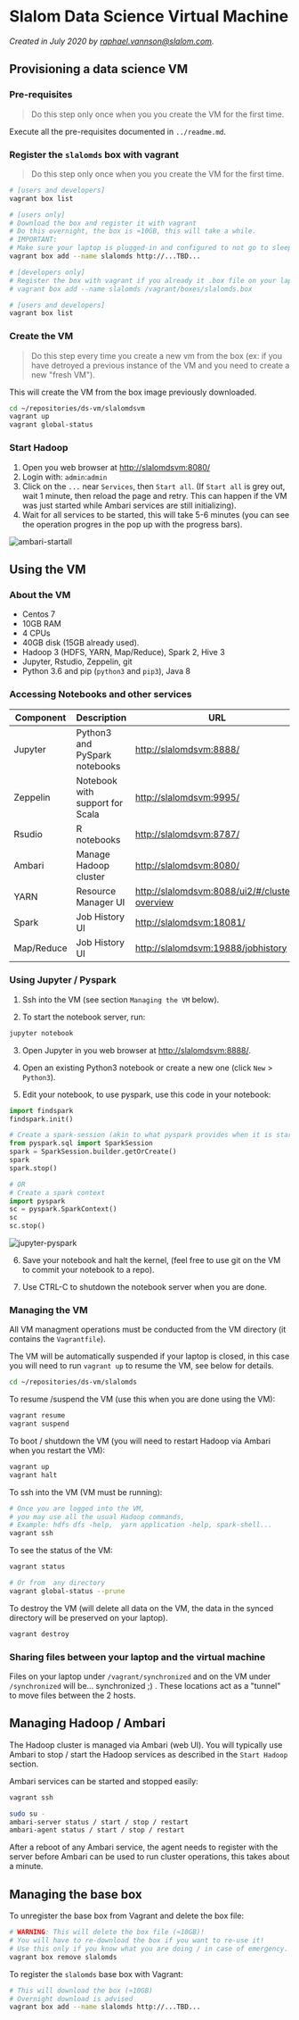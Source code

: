 # Slalom Data Science Virtual Machine

_Created in July 2020 by [raphael.vannson@slalom.com](mailto:raphael.vannson@slalom.com?subject=[Data%20Science%20VM])._



## Provisioning a data science VM

### Pre-requisites

> Do this step only once when you you create the VM for the first time.

Execute all the pre-requisites documented in `../readme.md`.


### Register the `slalomds` box  with vagrant

> Do this step only once when you you create the VM for the first time.


```bash
# [users and developers]
vagrant box list

# [users only]
# Download the box and register it with vagrant
# Do this overnight, the box is ≈10GB, this will take a while.
# IMPORTANT: 
# Make sure your laptop is plugged-in and configured to not go to sleep.
vagrant box add --name slalomds http://...TBD...

# [developers only]
# Register the box with vagrant if you already it .box file on your laptop 
# vagrant box add --name slalomds /vagrant/boxes/slalomds.box

# [users and developers]
vagrant box list
```

### Create the VM

> Do this step every time you create a new vm from the box (ex: if you have detroyed a previous instance of the VM and you need to create a new "fresh VM").

This will create the VM from the box image previously downloaded.

```bash
cd ~/repositories/ds-vm/slalomdsvm
vagrant up
vagrant global-status
```


### Start Hadoop

 1. Open you web browser at [http://slalomdsvm:8080/](http://slalomdsvm:8080/)
 2. Login with: `admin`:`admin`
 3. Click on the `...` near `Services`, then `Start all`. (If `Start all` is grey out, wait 1 minute, then reload the page and retry. This can happen if the VM was just started while Ambari services are still initializing).
 4. Wait for all services to be started, this will take 5-6 minutes (you can see the operation progres in the pop up with the progress bars).

![ambari-startall](./ambari-startall.png)
 
 

## Using the VM

### About the VM

 * Centos 7
 * 10GB RAM
 * 4 CPUs
 * 40GB disk (15GB already used).
 * Hadoop 3 (HDFS, YARN, Map/Reduce), Spark 2, Hive 3
 * Jupyter, Rstudio, Zeppelin, git
 * Python 3.6 and pip (`python3` and `pip3`), Java 8



### Accessing Notebooks and other services


|Component | Description | URL | login |
|----|----|----|----|
|Jupyter| Python3 and PySpark notebooks | [http://slalomdsvm:8888/](http://slalomdsvm:8888/) | N/A |
| Zeppelin | Notebook with support for Scala | [http://slalomdsvm:9995/](http://slalomdsvm:9995/) | `admin`:`admin`  |
| Rsudio | R notebooks | [http://slalomdsvm:8787/](http://slalomdsvm:8787/) | `vagrant`:`datascience`|
| Ambari | Manage Hadoop cluster | [http://slalomdsvm:8080/](http://slalomdsvm:8080/) | `admin`:`admin` |
| YARN | Resource Manager UI | [http://slalomdsvm:8088/ui2/#/cluster-overview](http://slalomdsvm:8088/ui2/#/cluster-overview) | N/A |
| Spark  | Job History UI | [http://slalomdsvm:18081/](http://slalomdsvm:18081/) | N/A |
| Map/Reduce  | Job History UI | [http://slalomdsvm:19888/jobhistory](http://slalomdsvm:19888/jobhistory) | N/A |



### Using Jupyter / Pyspark

1. Ssh into the VM (see section `Managing the VM` below).

2. To start the notebook server, run:

  ```bash
  jupyter notebook
  ```
  
3.  Open Jupyter in you web browser at [http://slalomdsvm:8888/](http://slalomdsvm:8888/).

4.  Open an existing Python3 notebook or create a new one (click `New` > `Python3`).

5. Edit your notebook, to use pyspark, use this code in your notebook:

  ```python
  import findspark
  findspark.init()

  # Create a spark-session (akin to what pyspark provides when it is started)
  from pyspark.sql import SparkSession
  spark = SparkSession.builder.getOrCreate()
  spark
  spark.stop()
  
  # OR
  # Create a spark context
  import pyspark
  sc = pyspark.SparkContext()
  sc
  sc.stop()
  ```
  
  ![jupyter-pyspark](./jupyter-pyspark.png)
  

6. Save your notebook and halt the kernel, (feel free to use git on the VM to commit your notebook to a repo).

7. Use CTRL-C to shutdown the notebook server when you are done.




### Managing the VM

All VM managment operations must be conducted from the VM  directory (it contains the `Vagrantfile`).

The VM will be automatically suspended if your laptop is closed, in this case you will need to run `vagrant up` to resume the VM, see below for details.

```bash
cd ~/repositories/ds-vm/slalomds
```

To resume /suspend the VM (use this when you are done using the VM):

```bash
vagrant resume
vagrant suspend
```


To boot / shutdown the VM (you will need to restart Hadoop via Ambari when you restart the VM):

```bash
vagrant up
vagrant halt
```

To ssh into the VM  (VM must be running):

```bash
# Once you are logged into the VM,
# you may use all the usual Hadoop commands,
# Example: hdfs dfs -help,  yarn application -help, spark-shell...
vagrant ssh
```

To see the status of the VM:

```bash
vagrant status

# Or from  any directory
vagrant global-status --prune
```

To destroy the VM (will delete all data on the VM, the data in the synced directory will be preserved on your laptop).

```bash
vagrant destroy
```



### Sharing files between your laptop and the virtual machine

Files on your laptop under `/vagrant/synchronized` and on the VM under `/synchronized` will be... synchronized ;) . These locations act as a "tunnel" to move files between the 2 hosts.


## Managing Hadoop / Ambari

The Hadoop cluster is managed via Ambari (web UI). You will typically use Ambari to stop / start the Hadoop services as described in the `Start Hadoop` section.

Ambari services can be started and stopped easily:

```bash
vagrant ssh
```

```bash
sudo su -
ambari-server status / start / stop / restart
ambari-agent status / start / stop / restart
```

After a reboot of any Ambari service, the agent needs to register with the server before Ambari can be used to run cluster operations, this takes about a minute.



## Managing the base box

To unregister the base box from Vagrant and delete the box file:

```bash
# WARNING: This will delete the box file (≈10GB)!
# You will have to re-download the box if you want to re-use it!
# Use this only if you know what you are doing / in case of emergency.
vagrant box remove slalomds
```


To register the `slalomds` base box with Vagrant:

```bash
# This will download the box (≈10GB)
# Overnight download is advised
vagrant box add --name slalomds http://...TBD...
```